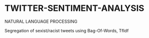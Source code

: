# TWITTER-SENTIMENT-ANALYSIS
NATURAL LANGUAGE PROCESSING

Segregation of sexist/racist tweets using Bag-Of-Words, TfIdf
